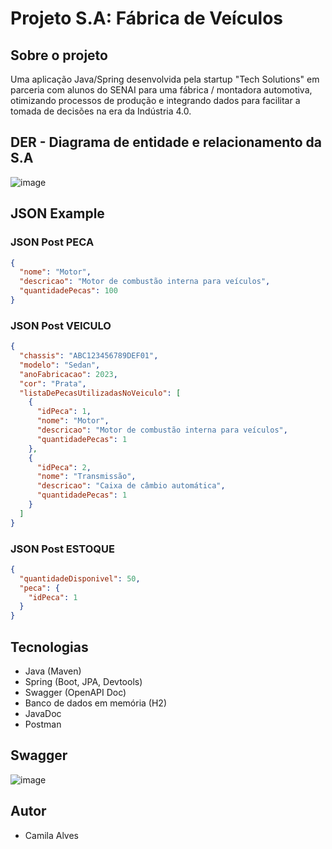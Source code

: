 # Projeto S.A: Fábrica de Veículos

## Sobre o projeto
Uma aplicação Java/Spring desenvolvida pela startup "Tech Solutions" em parceria com alunos do SENAI para uma fábrica / montadora automotiva, otimizando processos de produção e integrando dados para facilitar a tomada de decisões na era da Indústria 4.0.

## DER - Diagrama de entidade e relacionamento da S.A 
![image](https://github.com/alvescamila87/projeto-sa-fabrica-veiculo/assets/116912821/d8ac0ec4-98af-4382-9d7c-b46a86484fee)

## JSON Example
### JSON Post PECA
```json
{
  "nome": "Motor",
  "descricao": "Motor de combustão interna para veículos",
  "quantidadePecas": 100
}
```
### JSON Post VEICULO
```json
{
  "chassis": "ABC123456789DEF01",
  "modelo": "Sedan",
  "anoFabricacao": 2023,
  "cor": "Prata",
  "listaDePecasUtilizadasNoVeiculo": [
    {
      "idPeca": 1,
      "nome": "Motor",
      "descricao": "Motor de combustão interna para veículos",
      "quantidadePecas": 1
    },
    {
      "idPeca": 2,
      "nome": "Transmissão",
      "descricao": "Caixa de câmbio automática",
      "quantidadePecas": 1
    }
  ]
}
```

### JSON Post ESTOQUE
```json
{
  "quantidadeDisponivel": 50,
  "peca": {
    "idPeca": 1
  }
}
```

## Tecnologias
* Java (Maven)
* Spring (Boot, JPA, Devtools)
* Swagger (OpenAPI Doc)
* Banco de dados em memória (H2)
* JavaDoc
* Postman

## Swagger
![image](https://github.com/alvescamila87/projeto-sa-fabrica-veiculo/assets/116912821/b12a3227-ff7c-4308-885f-ee150def9cf1)


## Autor
* Camila Alves
